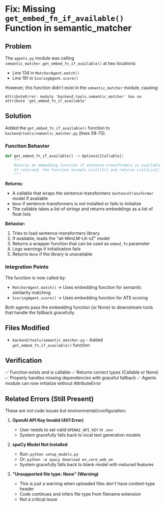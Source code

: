 # Fix: Missing `get_embed_fn_if_available()` Function in semantic_matcher

## Problem
The `agents.py` module was calling `semantic_matcher.get_embed_fn_if_available()` at two locations:
- Line 134 in `MatcherAgent.match()`
- Line 191 in `ScoringAgent.score()`

However, this function didn't exist in the `semantic_matcher` module, causing:
```
AttributeError: module 'backend.tools.semantic_matcher' has no attribute 'get_embed_fn_if_available'
```

## Solution
Added the `get_embed_fn_if_available()` function to `backend/tools/semantic_matcher.py` (lines 58-73).

### Function Behavior
```python
def get_embed_fn_if_available() -> Optional[Callable]:
    """
    Returns an embedding function if sentence-transformers is available, else None.
    If returned, the function accepts List[str] and returns List[List[float]] embeddings.
    """
```

**Returns:**
- A callable that wraps the sentence-transformers `SentenceTransformer` model if available
- `None` if sentence-transformers is not installed or fails to initialize
- The callable takes a list of strings and returns embeddings as a list of float lists

**Behavior:**
1. Tries to load sentence-transformers library
2. If available, loads the "all-MiniLM-L6-v2" model
3. Returns a wrapper function that can be used as `embed_fn` parameter
4. Logs warnings if initialization fails
5. Returns `None` if the library is unavailable

### Integration Points
The function is now called by:
- `MatcherAgent.match()` → Uses embedding function for semantic similarity matching
- `ScoringAgent.score()` → Uses embedding function for ATS scoring

Both agents pass the embedding function (or None) to downstream tools that handle the fallback gracefully.

## Files Modified
- `backend/tools/semantic_matcher.py` - Added `get_embed_fn_if_available()` function

## Verification
✅ Function exists and is callable
✅ Returns correct types (Callable or None)
✅ Properly handles missing dependencies with graceful fallback
✅ Agents module can now initialize without AttributeError

## Related Errors (Still Present)
These are not code issues but environmental/configuration:

1. **OpenAI API Key Invalid (401 Error)**
   - User needs to set valid `OPENAI_API_KEY` in `.env`
   - System gracefully falls back to local text generation models

2. **spaCy Model Not Installed**
   - Run: `python setup_models.py`
   - Or: `python -m spacy download en_core_web_sm`
   - System gracefully falls back to blank model with reduced features

3. **"Unsupported file type: None" (Warning)**
   - This is just a warning when uploaded files don't have content-type header
   - Code continues and infers file type from filename extension
   - Not a critical issue